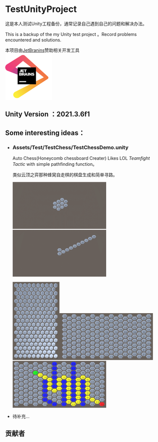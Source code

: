 # TestUnityProject

这是本人测试Unity工程备份，通常记录自己遇到自己的问题和解决办法。

This is a backup of the my Unity test project 。Record problems encountered and solutions.

本项目由[JetBranins](https://www.jetbrains.com/?from=TestUnityProject)赞助相关开发工具  
<a href="https://www.jetbrains.com/?from=Unity3DTraining"><img src="https://github.com/21thCenturyBoy/TestUnityProject/blob/master/Docs/Images/jetbrains.png" width = "150" height = "150" div align=center /></a>

## Unity Version ：2021.3.6f1

## Some interesting ideas：

- ### Assets/Test/TestChess/TestChessDemo.unity

  Auto Chess(Honeycomb chessboard Creater) Likes LOL *Teamfight Tactic* with simple pathfinding function。

  类似云顶之弈那种蜂窝自走棋的棋盘生成和简单寻路。

  <img src="https://github.com/21thCenturyBoy/TestUnityProject/blob/master/Docs/Images/Chess/ChessCreate_1.gif" width = "300" height = "150"/><img src="https://github.com/21thCenturyBoy/TestUnityProject/blob/master/Docs/Images/Chess/ChessCreate_2.gif" width = "300" height = "150"/>

  <img src="https://github.com/21thCenturyBoy/TestUnityProject/blob/master/Docs/Images/Chess/ChessCreate_X.png" width = "150" height = "250"/><img src="https://github.com/21thCenturyBoy/TestUnityProject/blob/master/Docs/Images/Chess/ChessCreate_Y.png" width = "300" height = "150"/><img src="https://github.com/21thCenturyBoy/TestUnityProject/blob/master/Docs/Images/Chess/ChessPathfinding.png" width = "300" height = "150"/>

- 待补充...



## 贡献者

<a href="https://github.com/21thCenturyBoy/TestUnityProject/graphs/contributors">
</a>



